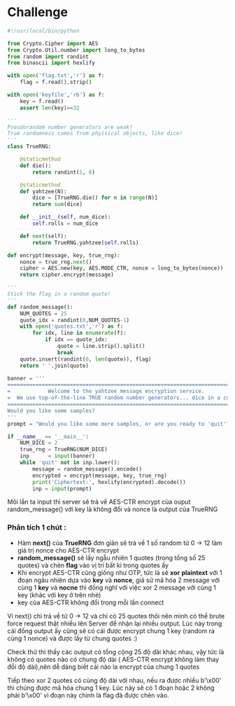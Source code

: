 # Challenge

```py
#!/usr/local/bin/python

from Crypto.Cipher import AES
from Crypto.Util.number import long_to_bytes
from random import randint
from binascii import hexlify

with open('flag.txt','r') as f:
    flag = f.read().strip()

with open('keyfile','rb') as f:
    key = f.read()
    assert len(key)==32

'''
Pseudorandom number generators are weak!
True randomness comes from phyisical objects, like dice!
'''
class TrueRNG:

    @staticmethod
    def die():
        return randint(1, 6)

    @staticmethod
    def yahtzee(N):
        dice = [TrueRNG.die() for n in range(N)]
        return sum(dice)

    def __init__(self, num_dice):
        self.rolls = num_dice

    def next(self):
        return TrueRNG.yahtzee(self.rolls)

def encrypt(message, key, true_rng):
    nonce = true_rng.next()
    cipher = AES.new(key, AES.MODE_CTR, nonce = long_to_bytes(nonce))
    return cipher.encrypt(message)

'''
Stick the flag in a random quote!
'''
def random_message():
    NUM_QUOTES = 25
    quote_idx = randint(0,NUM_QUOTES-1)
    with open('quotes.txt','r') as f:
        for idx, line in enumerate(f):
            if idx == quote_idx:
                quote = line.strip().split()
                break
    quote.insert(randint(0, len(quote)), flag)
    return ' '.join(quote)

banner = '''
============================================================================
=            Welcome to the yahtzee message encryption service.            =
=  We use top-of-the-line TRUE random number generators... dice in a cup!  =
============================================================================
Would you like some samples?
'''
prompt = "Would you like some more samples, or are you ready to 'quit'?\n"

if __name__ == '__main__':
    NUM_DICE = 2
    true_rng = TrueRNG(NUM_DICE)
    inp      = input(banner)
    while 'quit' not in inp.lower():
        message = random_message().encode()
        encrypted = encrypt(message, key, true_rng)
        print('Ciphertext:', hexlify(encrypted).decode())
        inp = input(prompt)
```
Mõi lần ta input thì server sẽ trả về AES-CTR encrypt của ouput random_message() với key là không đổi và nonce là output của TrueRNG

### Phân tích 1 chút :
* Hàm **next()** của **TrueRNG** đơn giản sẽ trả về 1 số random từ 0 -> 12 làm giá trị nonce cho AES-CTR encrypt
* **random_message()** sẽ lấy ngẫu nhiên 1 quotes (trong tổng số 25 quotes) và chèn **flag** vào vị trí bất kì trong quotes ấy
* Khi encrypt AES-CTR cũng giống như OTP, tức là sẽ **xor** **plaintext** với 1 đoạn ngâu nhiên dựa vào **key** và **nonce**, giã sử mã hóa 2 message với cùng 1  **key** và **nocne** thì đồng nghĩ với việc xor 2 message với cùng 1 key (khác với key ở trên nhé)
* key của AES-CTR không đổi trong mỗi lần connect

Vì next() chỉ trả về từ 0 -> 12 và chỉ có 25 quotes thôi nên mình có thể brute force request thật nhiều lên Server để nhận lại nhiều output. Lúc này trong cái đống output ấy cũng sẽ có cái được encrypt chung 1 key (random ra cùng 1 nonce)  và được lấy từ chung quotes :)

Check thử thì thấy các output có tổng cộng 25 độ dài khác nhau, vậy tức là không có quotes nào có chung độ dài ( AES-CTR encrypt không làm thay đổi độ dài),nên dễ dàng biết cái nào la encrypt của chung 1 quotes

Tiếp theo xor 2 quotes có cùng độ dài với nhau, nếu ra được nhiều  b'\x00' thì chúng được mã hóa chung 1 key. Lúc này sẽ có 1 đoạn hoặc 2  không phải b'\x00' vì đoạn này chinh là flag đã được chèn vào.



